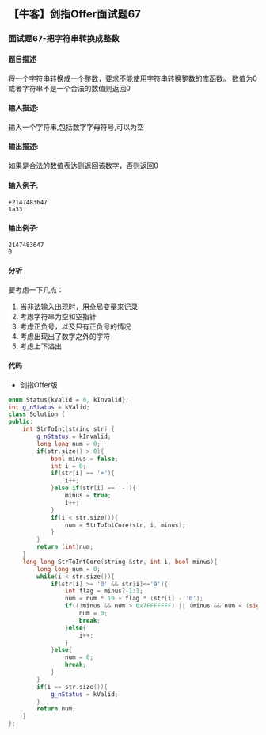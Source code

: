 ## 【牛客】剑指Offer面试题67

### 面试题67-把字符串转换成整数

#### 题目描述
将一个字符串转换成一个整数，要求不能使用字符串转换整数的库函数。 数值为0或者字符串不是一个合法的数值则返回0 

#### 输入描述:
输入一个字符串,包括数字字母符号,可以为空
#### 输出描述:
如果是合法的数值表达则返回该数字，否则返回0
#### 输入例子:
	+2147483647
    1a33
#### 输出例子:
	2147483647
    0

#### 分析

要考虑一下几点：

  1. 当非法输入出现时，用全局变量来记录
  2. 考虑字符串为空和空指针
  3. 考虑正负号，以及只有正负号的情况
  4. 考虑出现出了数字之外的字符
  5. 考虑上下溢出

#### 代码
- 剑指Offer版
```c++
enum Status{kValid = 0, kInvalid};
int g_nStatus = kValid;
class Solution {
public:
    int StrToInt(string str) {
        g_nStatus = kInvalid;
        long long num = 0;
        if(str.size() > 0){
            bool minus = false;
            int i = 0;
            if(str[i] == '+'){
                i++;
            }else if(str[i] == '-'){
                minus = true;
                i++;
            }
            if(i < str.size()){
                num = StrToIntCore(str, i, minus);
            }
        }
        return (int)num;
    }
    long long StrToIntCore(string &str, int i, bool minus){
        long long num = 0;
        while(i < str.size()){
            if(str[i] >= '0' && str[i]<='9'){
                int flag = minus?-1:1;
                num = num * 10 + flag * (str[i] - '0');
                if((!minus && num > 0x7FFFFFFF) || (minus && num < (signed int)0x80000000)){
                    num = 0;
                    break;
                }else{
                    i++;
                }
            }else{
                num = 0;
                break;
            }
        }
        if(i == str.size()){
            g_nStatus = kValid;
        }
        return num;
    }
};
```
